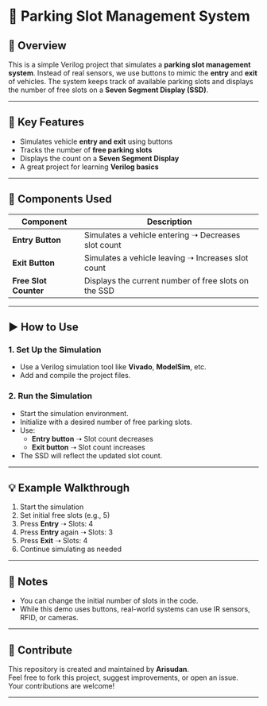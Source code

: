 # 🚗 Parking Slot Management System

## 📝 Overview

This is a simple Verilog project that simulates a **parking slot management system**. Instead of real sensors, we use buttons to mimic the **entry** and **exit** of vehicles. The system keeps track of available parking slots and displays the number of free slots on a **Seven Segment Display (SSD)**.

---

## 🔧 Key Features

- Simulates vehicle **entry and exit** using buttons  
- Tracks the number of **free parking slots**  
- Displays the count on a **Seven Segment Display**  
- A great project for learning **Verilog basics**  

---

## 🧩 Components Used

| Component            | Description                                                  |
|----------------------|--------------------------------------------------------------|
| **Entry Button**     | Simulates a vehicle entering ➝ Decreases slot count         |
| **Exit Button**      | Simulates a vehicle leaving ➝ Increases slot count          |
| **Free Slot Counter**| Displays the current number of free slots on the SSD        |

---

## ▶️ How to Use

### 1. Set Up the Simulation
- Use a Verilog simulation tool like **Vivado**, **ModelSim**, etc.
- Add and compile the project files.

### 2. Run the Simulation
- Start the simulation environment.
- Initialize with a desired number of free parking slots.
- Use:
  - **Entry button** ➝ Slot count decreases
  - **Exit button** ➝ Slot count increases
- The SSD will reflect the updated slot count.

---

## 💡 Example Walkthrough

1. Start the simulation  
2. Set initial free slots (e.g., 5)  
3. Press **Entry** ➝ Slots: 4  
4. Press **Entry** again ➝ Slots: 3  
5. Press **Exit** ➝ Slots: 4  
6. Continue simulating as needed  

---

## 📌 Notes

- You can change the initial number of slots in the code.  
- While this demo uses buttons, real-world systems can use IR sensors, RFID, or cameras.

---

## 🤝 Contribute

This repository is created and maintained by **Arisudan**.  
Feel free to fork this project, suggest improvements, or open an issue.  
Your contributions are welcome!

---
